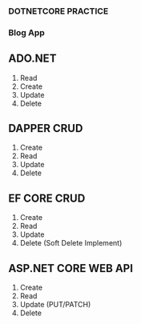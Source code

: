 ### DOTNETCORE PRACTICE

### Blog App

## ADO.NET

1. Read
2. Create
3. Update
4. Delete

## DAPPER CRUD
1. Create
2. Read
3. Update
4. Delete

## EF CORE CRUD
1. Create
2. Read
3. Update
4. Delete (Soft Delete Implement)

## ASP.NET CORE WEB API
1. Create
2. Read
3. Update (PUT/PATCH)
4. Delete 